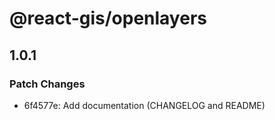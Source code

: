 # @react-gis/openlayers

## 1.0.1

### Patch Changes

- 6f4577e: Add documentation (CHANGELOG and README)
